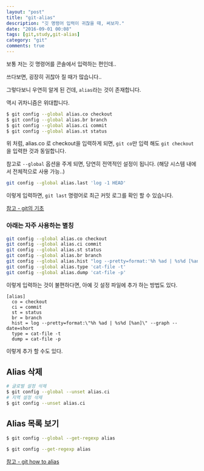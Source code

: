 ```yaml
---
layout: "post"
title: "git-alias"
description: "깃 명령어 입력이 귀찮을 때, 써보자."
date: "2016-09-01 00:08"
tags: [git,study,git-alias]
category: "git"
comments: true
---
```


보통 저는 깃 명령어를 콘솔에서 입력하는 편인데..

쓰다보면, 굉장히 귀찮아 질 때가 많습니다..

그렇다보니 우연히 알게 된 건데, `alias`라는 것이 존재합니다.

역시 귀차니즘은 위대합니다.

```bash
$ git config --global alias.co checkout
$ git config --global alias.br branch
$ git config --global alias.ci commit
$ git config --global alias.st status
```

위 처럼, alias.co 로 checkout을 입력하게 되면, `git co`만 입력 해도 `git checkout`을 입력한 것과 동일합니다.

참고로 `--global` 옵션을 주게 되면, 당연히 전역적인 설정이 됩니다. (해당 시스템 내에서 전체적으로 사용 가능..)

```bash
git config --global alias.last 'log -1 HEAD'
```
이렇게 입력하면, `git last` 명령어로 최근 커밋 로그를 확인 할 수 있습니다.

[참고 - git의 기초](https://git-scm.com/book/ko/v2/Git%EC%9D%98-%EA%B8%B0%EC%B4%88-Git-Alias)

### 아래는 자주 사용하는 별칭

```bash
git config --global alias.co checkout
git config --global alias.ci commit
git config --global alias.st status
git config --global alias.br branch
git config --global alias.hist "log --pretty=format:'%h %ad | %s%d [%an]' --graph --date=short"
git config --global alias.type 'cat-file -t'
git config --global alias.dump 'cat-file -p'
```

이렇게 입력하는 것이 불편하다면, 아예 깃 설정 파일에 추가 하는 방법도 있다.

```text
[alias]
  co = checkout
  ci = commit
  st = status
  br = branch
  hist = log --pretty=format:\"%h %ad | %s%d [%an]\" --graph --date=short
  type = cat-file -t
  dump = cat-file -p
```
이렇게 추가 할 수도 있다.

## Alias 삭제

```bash
# 글로벌 설정 삭제
$ git config --global --unset alias.ci
# 지역 설정 삭제
$ git config --unset alias.ci
```

## Alias 목록 보기

```bash
$ git config --global --get-regexp alias

$ git config --get-regexp alias
```

[참고 - git how to alias](https://githowto.com/aliases)
